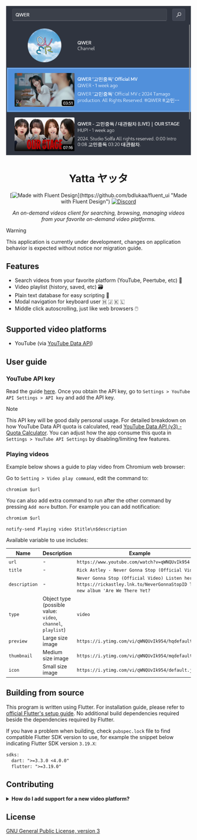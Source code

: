 <div align="center">
<img src="img/preview.png" alt="Application preview showing search result"/>
<h1>Yatta ヤッタ</h1>

[![Made with Fluent Design](https://img.shields.io/badge/fluent-design-blue?labelColor=0078D7")](https://github.com/bdlukaa/fluent_ui "Made with Fluent Design")
[![Discord](https://img.shields.io/discord/1018012382557126676)](https://discord.gg/QR63QRZntK "Discord")

<em>An on-demand videos client for searching, browsing, managing videos from your favorite on-demand video platforms.</em>
</br>

</div>

> [!WARNING]  
> This application is currently under development, changes on application behavior is expected without notice nor migration guide.

## Features

- Search videos from your favorite platform (YouTube, Peertube, etc) 🔎
- Video playlist (history, saved, etc) 🗃️
- Plain text database for easy scripting 📃
- Modal navigation for keyboard user 🇭 🇯 🇰 🇱
- Middle click autoscrolling, just like web browsers 🖱️

## Supported video platforms

- YouTube (via [YouTube Data API](https://developers.google.com/youtube/v3))

## User guide

### YouTube API key

Read the guide [here](https://developers.google.com/youtube/v3/getting-started). Once you obtain the API key, go to `Settings > YouTube API Settings > API key` and add the API key.

> [!NOTE]  
> This API key will be good daily personal usage. For detailed breakdown on how YouTube Data API quota is calculated, read [ YouTube Data API (v3) - Quota Calculator](https://developers.google.com/youtube/v3/determine_quota_cost). You can adjust how the app consume this quota in `Settings > YouTube API Settings` by disabling/limiting few features.

### Playing videos

Example below shows a guide to play video from Chromium web browser:

Go to `Setting > Video play command`, edit the command to:

```
chromium $url
```

You can also add extra command to run after the other command by pressing `Add more` button. For example you can add notification:

```
chromium $url
```

```
notify-send Playing video $title\n$description
```

Available variable to use includes:

| Name          | Description                                                  | Example                                                                                                                      |
| ------------- | ------------------------------------------------------------ | ---------------------------------------------------------------------------------------------------------------------------- |
| `url`         | -                                                            | `https://www.youtube.com/watch?v=qWNQUvIk954`                                                                                |
| `title`       | -                                                            | `Rick Astley - Never Gonna Stop (Official Video)`                                                                            |
| `description` | -                                                            | `Never Gonna Stop (Official Video) Listen here: https://rickastley.lnk.to/NeverGonnaStopID The new album 'Are We There Yet?` |
| `type`        | Object type (possible value: `video`, `channel`, `playlist`) | `video`                                                                                                                      |
| `preview`     | Large size image                                             | `https://i.ytimg.com/vi/qWNQUvIk954/hqdefault.jpg`                                                                           |
| `thumbnail`   | Medium size image                                            | `https://i.ytimg.com/vi/qWNQUvIk954/mqdefault.jpg`                                                                           |
| `icon`        | Small size image                                             | `https://i.ytimg.com/vi/qWNQUvIk954/default.jpg`                                                                             |

## Building from source

This program is written using Flutter. For installation guide, please refer to [official Flutter's setup guide](https://docs.flutter.dev/get-started/install/linux/desktop). No additional build dependencies required beside the dependencies required by Flutter.

If you have a problem when building, check `pubspec.lock` file to find compatible Flutter SDK version to use, for example the snippet below indicating Flutter SDK version `3.19.X`:

```
sdks:
  dart: ">=3.3.0 <4.0.0"
  flutter: ">=3.19.0"
```

## Contributing

<details>
<summary><strong>How do I add support for a new video platform?</strong></summary>
First please confirm the platform you are adding has an official search API support, otherwise your request will be rejected. Other than that, piracy sites will also be rejected.
</details>

## License

[GNU General Public License, version 3](./LICENSE)
